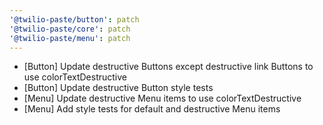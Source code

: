 ```yaml
---
'@twilio-paste/button': patch
'@twilio-paste/core': patch
'@twilio-paste/menu': patch
---
```


- [Button] Update destructive Buttons except destructive link Buttons to use colorTextDestructive
- [Button] Update destructive Button style tests
- [Menu] Update destructive Menu items to use colorTextDestructive
- [Menu] Add style tests for default and destructive Menu items
